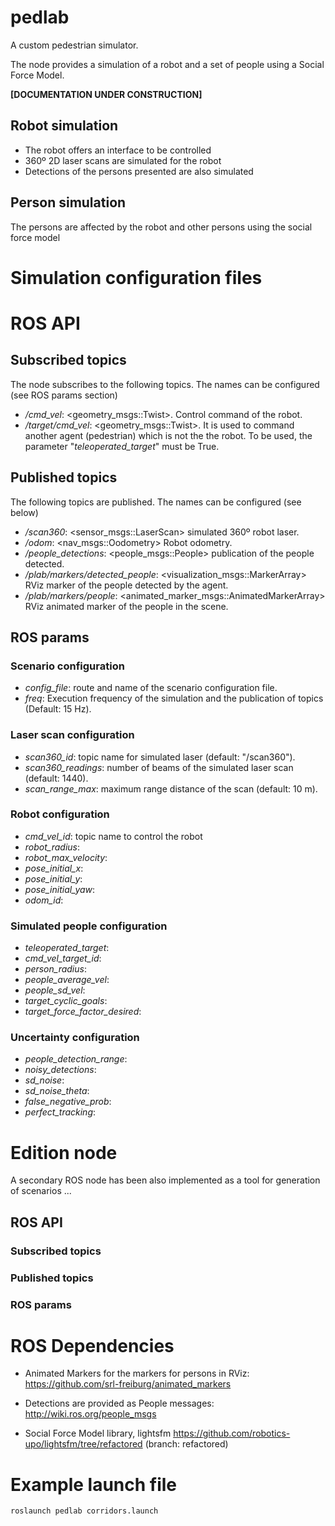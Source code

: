 # pedlab
A custom pedestrian simulator.

The node provides a simulation of a robot and a set of people using a Social Force Model.

**[DOCUMENTATION UNDER CONSTRUCTION]**

## Robot simulation
* The robot offers an interface to be controlled
* 360º 2D laser scans are simulated for the robot
* Detections of the persons presented are also simulated

## Person simulation

The persons are affected by the robot and other persons using the social force model

# Simulation configuration files



# ROS API

## Subscribed topics

The node subscribes to the following topics. The names can be configured (see ROS params section)

* */cmd\_vel*: <geometry_msgs::Twist>. Control command of the robot.
* */target/cmd_vel*: <geometry_msgs::Twist>. It is used to command another agent (pedestrian) which is not the the robot. To be used, the parameter "*teleoperated\_target*" must be True.

## Published topics

The following topics are published. The names can be configured (see below)

* */scan360*: <sensor_msgs::LaserScan> simulated 360º robot laser.
* */odom*: <nav_msgs::Oodometry> Robot odometry.
* */people\_detections*: <people_msgs::People> publication of the people detected.
* */plab/markers/detected_people*: <visualization_msgs::MarkerArray> RViz marker of the people detected by the agent.
* */plab/markers/people*: <animated_marker_msgs::AnimatedMarkerArray> RViz animated marker of the people in the scene.


## ROS params

### Scenario configuration
* *config_file*: route and name of the scenario configuration file.
* *freq*: Execution frequency of the simulation and the publication of topics (Default: 15 Hz).

### Laser scan configuration
* *scan360\_id*: topic name for simulated laser (default: "/scan360").
* *scan360_readings*: number of beams of the simulated laser scan (default: 1440).
* *scan\_range\_max*: maximum range distance of the scan (default: 10 m).

### Robot configuration
* *cmd\_vel_id*: topic name to control the robot
* *robot\_radius*:
* *robot\_max\_velocity*:
* *pose\_initial\_x*:
* *pose\_initial\_y*:
* *pose\_initial\_yaw*:
* *odom_id*: 

### Simulated people configuration
* *teleoperated\_target*:
* *cmd\_vel\_target\_id*:
* *person\_radius*:
* *people\_average\_vel*:
* *people\_sd\_vel*:
* *target\_cyclic\_goals*:
* *target\_force\_factor\_desired*:


### Uncertainty configuration
* *people\_detection\_range*:
* *noisy\_detections*:
* *sd\_noise*:
* *sd\_noise\_theta*:
* *false\_negative\_prob*:
* *perfect\_tracking*:





# Edition node

A secondary ROS node has been also implemented as a tool for generation of scenarios ...

## ROS API

### Subscribed topics
### Published topics
### ROS params


# ROS Dependencies
 
* Animated Markers for the markers for persons in RViz: https://github.com/srl-freiburg/animated_markers

* Detections are provided as People messages: http://wiki.ros.org/people_msgs

* Social Force Model library, lightsfm https://github.com/robotics-upo/lightsfm/tree/refactored (branch: refactored)


# Example launch file

```sh
roslaunch pedlab corridors.launch
```




